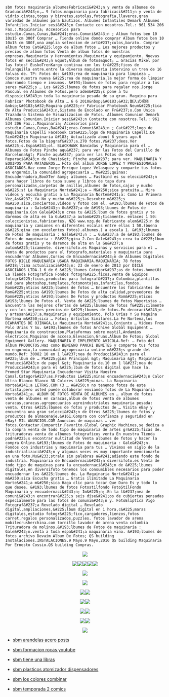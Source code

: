 
```
sbm fotos maquinaria albumesFabricaci&#243;n y venta de albumes de Graduaci&#243;n,… 9 fotos.maquinaria para fabricaci&#211;n y venta de vidrio.cintas,togas y birretes,estolas,fotografia,llaveros,gran variedad de albumes para bautizos. Albumes Infantiles Demark Albumes Infantiles.Iniciar sesi&#243;n Contacte con nosotros.Tel.: 961 534 206 Fax.:.Maquinaria; Accesorios para estudio.Camas,Cunas,Ba&#241;eras.Comuni&#243;n ; Album fotos ben 10 10x15 cm 300f Comprar … Tienda online donde comprar Album fotos ben 10 10x15 cm 300f,una amplia seleccion de art&#237;culos,barato. Comprar album fotos Cat&#225;logo de album fotos … Los mejores productos y precios de album fotos Venta de album fotos de nuestras empresas.Maquinaria y Herramientas.Maquinaria y equipamiento. Nuevas fotos en secci&#243;n &quot;Album de fotos&quot; … Gracias Mikel por las fotos! EuskoTrenKargo continua con los tr&#225;ficos de Palanquilla entre.entre la diversa maquinaria intervino un tren de 16 tolvas de. TP: Fotos de: &#193;rea de maquinaria para limpieza … Conoce nuestra nueva &#225;rea de maquinaria,la mejor forma de limpiar ahorrando tiempo e insumos. &#193;lbumes de fotos para regalar a tus seres m&#225;s … Los &#225;lbumes de fotos para regalar nos.Jorge Pascual en Albumes de Fotos.pero adem&#225;s pone a tu disposici&#243;n toda la maquinaria pesada de su gran. Maquina para Fabricar Photobook de Alta … 6 6 2010&nbsp;&#0183;&#32;嵌入式视频&nbsp;&#0183;&#32;Maquina p&#225;rr Fabricar Photobook Neum&#225;tica de Alta Producci&#243;n,Sistema de Encolado en Fr&#237;o.Con Unica Trazadora Sistema de Visualizacion de Fotos. Albumes Comunion Demark Albumes Comunion.Iniciar sesi&#243;n Contacte con nosotros.Tel.: 961 534 206 Fax.:.Maquinaria; Accesorios para estudio.Camas,Cunas,Ba&#241;eras.Comuni&#243;n ; Cat&#225;logo de Maquinaria Capelli Facebook Cat&#225;logo de Maquinaria Capelli.De Sim&#243;n Maquinaria &#183; Actualizado about 6 years ago.6 fotos.Fotos de la biograf&#237;a.270 fotos.V&#237;deos.Ver m&#225;s.Espa&#241;ol. BLACKHAWK Bancadas y Maquinaria para el … Albumes de Fotos Pinche aqu&#237; para ver las Fotos del Cursillo de Barcelona&gt; Pinche aqu&#237; para ver las Fotos de 4x4 Reparaci&#243;n de Chasis&gt; Pinche aqu&#237; para ver. MAQUINARIA Y EQUIPOS PARA MATADEROS.… Foto del album JORGE LOPEZ Y PROFESIONALES ASOCIADOS.Haz como Jorge Enrique Lopez Velasquez y comparte tus fotos en engormix,la comunidad agropecuaria … M&#225;quinas: Encuadernadora,BooXTer &amp; albumes … Fastbind es su elecci&#243;n para hacer libros de tapa suave y libros de tapa dura personalizadas,carpetas de anillas,albumes de fotos,cajas y mucho m&#225;s! La Maquinaria Norte&#241;a — M&#250;sica gratuita.… Mira videos y escucha gratis a La Maquinaria Norte&#241;a: Como La Primera Vez,As&#237; Ya No y mucho m&#225;s.Descubre m&#225;s m&#250;sica,conciertos,videos y fotos con el. &#193;lbumes de Fotos de maquinaria : Gale&#243;n Gu&#237;a de &#193;lbumes de Fotos de maquinaria.Con Gale&#243;n crea tu &#225;lbum de fotos gratis y te daremos de alta en la Gu&#237;a autom&#225;ticamente. enlaces 1 50: coleccionistas,fabricantes. NZG www.nzg.de Fabricante alem&#225;n de maquinaria y camiones en diferentes escalas entre ellas 1 50.(buena p&#225;gina con excelentes fotos).albumes.) a escala 1. &#193;lbumes de Fotos de maquinaria : Gale&#243;n : … Gu&#237;a de &#193;lbumes de Fotos de maquinaria : P&#225;gina 2.Con Gale&#243;n crea tu &#225;lbum de fotos gratis y te daremos de alta en la Gu&#237;a autom&#225;ticamente. diversifoto.es Maquinas y servicios para el … Venta de productos para el fotografo,materiales y maquinaria para encuadernar Albumes,Cursos de Encuadernaci&#243;n de Albumes Digitales FOTOS DICLE MAQUINARIA USADA MAQUINARIA.MAQUINARIA; 78 fotos &#218;ltima actualizaci&#243;n: 23 de enero de 2013 por DICLE ASOCIADOS LTDA.1 6 de 6 &#225;lbumes Categor&#237;as de fotos.home(0) La Tienda Fotografica Fondos fotogr&#225;ficos,venta de Equipos fotogr&#225;ficos,productos para fotograf&#237;a Colombia,plantillas psd para photoshop,templates,fotomontajes,infantiles,fondos. Rom&#225;nticos &#225;lbumes de fotos … Encuentre los fabricantes de Rom&#225;nticos &#193;lbumes De Fotos de alta calidad,proveedores de Rom&#225;nticos &#193;lbumes De Fotos y productos Rom&#225;nticos &#193;lbumes De Fotos al. Venta de &#225;lbumes de fotos Mayoristas … Encuentra las mejores ofertas de &#225;lbumes de fotos f&#225;cilmente y con los mejores precios de &#225;lbumes de fotos.En decoraci&#243;n y artesan&#237;a.Maquinaria y equipamiento. Polo Urias Y Su Maquina Nortena m&#250;sica … Fotos; Artistas Similares.La Fe Nortena,los DIAMANTES DE OJINAGA,La Maquinaria Norte&#241;a,Conjunto … Videos From Polo Urias Y Su. &#193;lbumes de fotos Archive Global Equipment … Maquinaria de construccion,Plataformas sobre mastil,Andamios electricos,Maquinas de acceso,Elevacion,Gruas.Album De Fotos; Global Equipment Gallery. MAQUINARIA E IMPLEMENTO AVICOLA.Ref: … Foto del album PRODUCTOS.Haz como BENIGNO PANCHI BENITES y comparte tus fotos en engormix,la comunidad agropecuaria online m&#225;s grande del mundo.Ref: 30082 10 en 1 l&#237;nea de Producci&#243;n para el &#225;lbum de … P&#225;gina Principal &gt; Maquinaria &gt; Maquinaria Producci&#243;n de papel &gt; Maquinaria de.10 en 1 l&#237;nea de Producci&#243;n para el &#225;lbum de fotos digital que hace la. Promed Star Maquinaria Encuadernar Visita Nuestro Canal.Categor&#237;as.Productos L&#225;minas encuadernaci&#243;n Calor Ultra Blanco Blanco 3D Colores L&#225;minas. La Maquinaria Norte&#241;a LETRAS.COM (3 … A&#250;n no tenemos fotos de este artista,pero usted puede colaborar enviando fotos de La Maquinaria Norte&#241;a. ALBUM DE FOTOS VENTA DE ALBUMES en … album de fotos venta de albumes en caracas,album de fotos venta de albumes caracas,caracas.agropecuarios agroindustriales maquinaria pesada: venta. Otros &#225;lbumes de fotos y productos de … Visita eBay y encuentra una gran selecci&#243;n de Otros &#225;lbumes de fotos y productos de almacenaje.&#161;Compra con confianza y seguridad en eBay! MIL ANUNCIOS.COM Anuncios de maquinas … ver fotos.Contactar.Compartir.Favorito.Global Graphic Machines,se dedica a la compra venta de todo tipo de maquinaria de artes gr&#225;ficas de. trituradoras venta de albumes fotograficos venta En nuestra Tienda podr&#225;s encontrar multitud de Venta albumes de fotos y hacer la compra Online.&#193;lbumes de Fotos de maquinaria : Gale&#243;n. Fondos con industrias y maquinaria para tus … Vivimos en siglo de la industrializaci&#243;n y algunas veces es muy importante mencionarlo en una foto.Mu&#233;stralo sin palabras a&#241;adiendo este fondo de industria. Maquinaria de Encuadernaci&#243;n diversifoto.es Venta de todo tipo de maquinas para la encuadernaci&#243;n de &#225;lbumes digitales,en diversifoto tenemos los consumibles necesarios para poder encuadernar los &#225;lbumes de. La Maquinaria Norte&#241;a m&#250;sica Escucha gratis … Gratis ilimitado La Maquinaria Norte&#241;a m&#250;sica Haga clic para tocar Que Duro Es y todo lo que desee. &#193;lbumes de fotos Fotostilfondo FotoStilFondo Maquinaria y encuadernaci&#243;n; Im&#225;n;.En la l&#237;nea de comuni&#243;n encontrar&#225;s seis dise&#241;os de cubiertas pensadas especialmente para las fotos de comuni&#243;n y. FotoEliptica Vigo Fotograf&#237;a Revelado digital … Revelado digital,ampliaciones,&#225;lbum digital en 1 hora,c&#225;maras digitales,estudio fotogr&#225;fico,cargadores,lienzos,fotos carnet,regalos personalizados,puzzles. fotos lavador de arena mobilecrusherchina.com tornillo lavador de arena venta colombia Trituradora de molinos.&#193;lbumes de Fotos de maquinaria : Gale&#243;n.venta a toda espa&#241;a maquinaria vino. &#193;lbumes de fotos archivo Devaim Album De Fotos; QS building Instalaciones.INSTALACIONES.9 Mayo.9 Mayo,2016 QS building Maquinaria Por Ernesto Cossio.QS building Compras. 
```

<div align="center">

<a href="https://es-crusher.shibang-china.com/github&k=sbm+fotos+maquinaria+albumes"><img src="https://static.shibang-china.com/es/crusher/logo.jpg"></a>

<a href="https://es-crusher.shibang-china.com/github&k=sbm+fotos+maquinaria+albumes"><img src="https://static.shibang-china.com/es/crusher/index.jpg"></a><a href="https://es-crusher.shibang-china.com/material.htmlgithub&k=sbm+fotos+maquinaria+albumes"><img src="https://static.shibang-china.com/es/crusher/material.jpg"></a><a href="https://es-crusher.shibang-china.com/application.htmlgithub&k=sbm+fotos+maquinaria+albumes"><img src="https://static.shibang-china.com/es/crusher/application.jpg"></a><a href="https://es-crusher.shibang-china.com/aboutus.htmlgithub&k=sbm+fotos+maquinaria+albumes"><img src="https://static.shibang-china.com/es/crusher/aboutus.jpg"></a><a href="https://es-crusher.shibang-china.com/contact.htmlgithub&k=sbm+fotos+maquinaria+albumes"><img src="https://static.shibang-china.com/es/crusher/contact.jpg"></a>

<a href="https://es-crusher.shibang-china.com/github&k=sbm+fotos+maquinaria+albumes"><img src="https://static.shibang-china.com/es/crusher/banner.jpg"></a>

<a href="https://swt.shibang-china.com/github&k=sbm+fotos+maquinaria+albumes"><img src="https://static.shibang-china.com/es/crusher/text.jpg"></a>

<a href="https://swt.shibang-china.com/github&k=sbm+fotos+maquinaria+albumes"><img src="https://static.shibang-china.com/es/crusher/chat.jpg"></a><a href="https://es-crusher.shibang-china.com/contact.htmlgithub&k=sbm+fotos+maquinaria+albumes"><img src="https://static.shibang-china.com/es/crusher/message.jpg"></a>

<a href="https://es-crusher.shibang-china.com/products/pe.htmlgithub&k=sbm+fotos+maquinaria+albumes"><img src="https://static.shibang-china.com/es/crusher/pe.jpg"></a><a href="https://es-crusher.shibang-china.com/products/pf.htmlgithub&k=sbm+fotos+maquinaria+albumes"><img src="https://static.shibang-china.com/es/crusher/pf.jpg"></a>

<a href="https://es-crusher.shibang-china.com/products/hpt.htmlgithub&k=sbm+fotos+maquinaria+albumes"><img src="https://static.shibang-china.com/es/crusher/hpt.jpg"></a><a href="https://es-crusher.shibang-china.com/products/vsi.htmlgithub&k=sbm+fotos+maquinaria+albumes"><img src="https://static.shibang-china.com/es/crusher/vsi.jpg"></a>

<a href="https://es-crusher.shibang-china.com/products/klv.htmlgithub&k=sbm+fotos+maquinaria+albumes"><img src="https://static.shibang-china.com/es/crusher/klv.jpg"></a><a href="https://es-crusher.shibang-china.com/products/portable.htmlgithub&k=sbm+fotos+maquinaria+albumes"><img src="https://static.shibang-china.com/es/crusher/portable.jpg"></a>

<a href="https://swt.shibang-china.com/github&k=sbm+fotos+maquinaria+albumes"><img src="https://static.shibang-china.com/es/crusher/case.jpg"></a>

</div>


* [sbm arandelas acero posts](sbm%20arandelas%20acero%20posts.md)

* [sbm formacion rocas youtube](sbm%20formacion%20rocas%20youtube.md)

* [sbm tiene una libras](sbm%20tiene%20una%20libras.md)

* [sbm plasticos atomizador dispensadores](sbm%20plasticos%20atomizador%20dispensadores.md)

* [sbm los colores combinar](sbm%20los%20colores%20combinar.md)

* [sbm temporada 2 comics](sbm%20temporada%202%20comics.md)